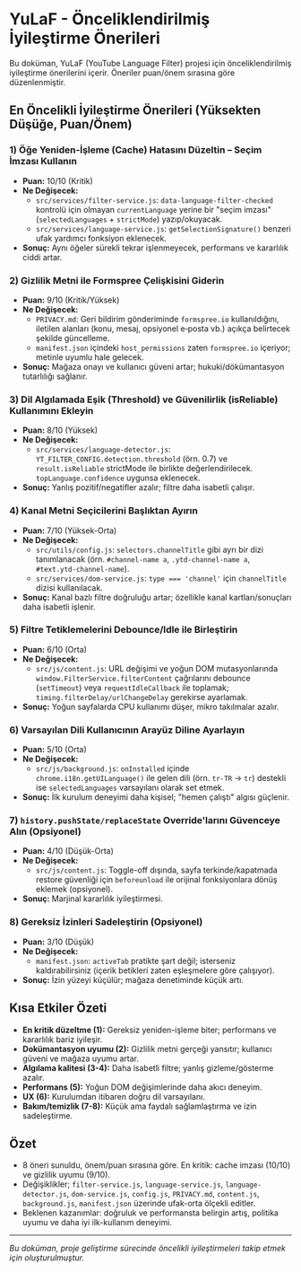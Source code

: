 # YuLaF - Önceliklendirilmiş İyileştirme Önerileri

Bu doküman, YuLaF (YouTube Language Filter) projesi için önceliklendirilmiş iyileştirme önerilerini içerir. Öneriler puan/önem sırasına göre düzenlenmiştir.

## En Öncelikli İyileştirme Önerileri (Yüksekten Düşüğe, Puan/Önem)

### 1) Öğe Yeniden-İşleme (Cache) Hatasını Düzeltin – Seçim İmzası Kullanın
- **Puan:** 10/10 (Kritik)
- **Ne Değişecek:**
  - `src/services/filter-service.js`: `data-language-filter-checked` kontrolü için olmayan `currentLanguage` yerine bir "seçim imzası" (`selectedLanguages` + `strictMode`) yazıp/okuyacak.
  - `src/services/language-service.js`: `getSelectionSignature()` benzeri ufak yardımcı fonksiyon eklenecek.
- **Sonuç:** Aynı öğeler sürekli tekrar işlenmeyecek, performans ve kararlılık ciddi artar.

### 2) Gizlilik Metni ile Formspree Çelişkisini Giderin
- **Puan:** 9/10 (Kritik/Yüksek)
- **Ne Değişecek:**
  - `PRIVACY.md`: Geri bildirim gönderiminde `formspree.io` kullanıldığını, iletilen alanları (konu, mesaj, opsiyonel e‑posta vb.) açıkça belirtecek şekilde güncelleme.
  - `manifest.json` içindeki `host_permissions` zaten `formspree.io` içeriyor; metinle uyumlu hale gelecek.
- **Sonuç:** Mağaza onayı ve kullanıcı güveni artar; hukuki/dökümantasyon tutarlılığı sağlanır.

### 3) Dil Algılamada Eşik (Threshold) ve Güvenilirlik (isReliable) Kullanımını Ekleyin
- **Puan:** 8/10 (Yüksek)
- **Ne Değişecek:**
  - `src/services/language-detector.js`: `YT_FILTER_CONFIG.detection.threshold` (örn. 0.7) ve `result.isReliable` strictMode ile birlikte değerlendirilecek. `topLanguage.confidence` uygunsa eklenecek.
- **Sonuç:** Yanlış pozitif/negatifler azalır; filtre daha isabetli çalışır.

### 4) Kanal Metni Seçicilerini Başlıktan Ayırın
- **Puan:** 7/10 (Yüksek-Orta)
- **Ne Değişecek:**
  - `src/utils/config.js`: `selectors.channelTitle` gibi ayrı bir dizi tanımlanacak (örn. `#channel-name a`, `.ytd-channel-name a`, `#text.ytd-channel-name`).
  - `src/services/dom-service.js`: `type === 'channel'` için `channelTitle` dizisi kullanılacak.
- **Sonuç:** Kanal bazlı filtre doğruluğu artar; özellikle kanal kartları/sonuçları daha isabetli işlenir.

### 5) Filtre Tetiklemelerini Debounce/Idle ile Birleştirin
- **Puan:** 6/10 (Orta)
- **Ne Değişecek:**
  - `src/js/content.js`: URL değişimi ve yoğun DOM mutasyonlarında `window.FilterService.filterContent` çağrılarını debounce (`setTimeout`) veya `requestIdleCallback` ile toplamak; `timing.filterDelay/urlChangeDelay` gerekirse ayarlamak.
- **Sonuç:** Yoğun sayfalarda CPU kullanımı düşer, mikro takılmalar azalır.

### 6) Varsayılan Dili Kullanıcının Arayüz Diline Ayarlayın
- **Puan:** 5/10 (Orta)
- **Ne Değişecek:**
  - `src/js/background.js`: `onInstalled` içinde `chrome.i18n.getUILanguage()` ile gelen dili (örn. `tr-TR` → `tr`) destekli ise `selectedLanguages` varsayılanı olarak set etmek.
- **Sonuç:** İlk kurulum deneyimi daha kişisel; "hemen çalıştı" algısı güçlenir.

### 7) `history.pushState/replaceState` Override'larını Güvenceye Alın (Opsiyonel)
- **Puan:** 4/10 (Düşük-Orta)
- **Ne Değişecek:**
  - `src/js/content.js`: Toggle-off dışında, sayfa terkinde/kapatmada restore güvenliği için `beforeunload` ile orijinal fonksiyonlara dönüş eklemek (opsiyonel).
- **Sonuç:** Marjinal kararlılık iyileştirmesi.

### 8) Gereksiz İzinleri Sadeleştirin (Opsiyonel)
- **Puan:** 3/10 (Düşük)
- **Ne Değişecek:**
  - `manifest.json`: `activeTab` pratikte şart değil; isterseniz kaldırabilirsiniz (içerik betikleri zaten eşleşmelere göre çalışıyor).
- **Sonuç:** İzin yüzeyi küçülür; mağaza denetiminde küçük artı.

## Kısa Etkiler Özeti

- **En kritik düzeltme (1):** Gereksiz yeniden-işleme biter; performans ve kararlılık bariz iyileşir.
- **Dokümantasyon uyumu (2):** Gizlilik metni gerçeği yansıtır; kullanıcı güveni ve mağaza uyumu artar.
- **Algılama kalitesi (3-4):** Daha isabetli filtre; yanlış gizleme/gösterme azalır.
- **Performans (5):** Yoğun DOM değişimlerinde daha akıcı deneyim.
- **UX (6):** Kurulumdan itibaren doğru dil varsayılanı.
- **Bakım/temizlik (7-8):** Küçük ama faydalı sağlamlaştırma ve izin sadeleştirme.

## Özet

- 8 öneri sunuldu, önem/puan sırasına göre. En kritik: cache imzası (10/10) ve gizlilik uyumu (9/10).
- Değişiklikler; `filter-service.js`, `language-service.js`, `language-detector.js`, `dom-service.js`, `config.js`, `PRIVACY.md`, `content.js`, `background.js`, `manifest.json` üzerinde ufak-orta ölçekli editler.
- Beklenen kazanımlar: doğruluk ve performansta belirgin artış, politika uyumu ve daha iyi ilk-kullanım deneyimi.

---

*Bu doküman, proje geliştirme sürecinde öncelikli iyileştirmeleri takip etmek için oluşturulmuştur.*
